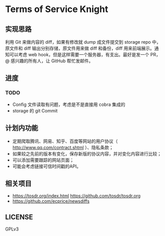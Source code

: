 # Terms of Service Knight

## 实现思路

利用 Git 来做内容的 diff，如果有修改就 dump 成文件提交到 storage repo 中，原文件和 diff 输出分别存储，原文件用来做 diff 和备份，diff 用来前端展示。通知可以考虑 web hook，但是这样需要一个服务器，有支出。最好是发一个 PR，@ 感兴趣的所有人，让 GitHub 帮忙发邮件。

## 进度

### TODO

* Config 文件读取有问题，考虑是不是直接用 cobra 集成的
* storage 的 git Commit

## 计划内功能

* 定期爬取腾讯、网易、知乎、百度等网站的用户协议（ http://www.qq.com/contract.shtml ）、隐私条款；
* 如果较之先前的版本有变化，保存新版的协议内容，并对变化内容进行比较；
* 可以添加需要跟踪的网站页面；
* 可能会考虑链接可信时间戳的API。

## 相关项目

* https://tosdr.org/index.html https://github.com/tosdr/tosdr.org
* https://github.com/ecprice/newsdiffs

## LICENSE

GPLv3
